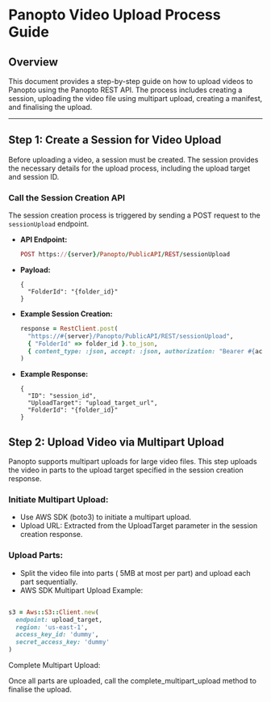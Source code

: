 # Panopto Video Upload Process Guide

## Overview
This document provides a step-by-step guide on how to upload videos to Panopto using the Panopto REST API. The process includes creating a session, uploading the video file using multipart upload, creating a manifest, and finalising the upload.

---

## Step 1: Create a Session for Video Upload

Before uploading a video, a session must be created. The session provides the necessary details for the upload process, including the upload target and session ID.

###  Call the Session Creation API
The session creation process is triggered by sending a POST request to the `sessionUpload` endpoint.

- **API Endpoint:**
  ```ruby
  POST https://{server}/Panopto/PublicAPI/REST/sessionUpload
  ```
- **Payload:**
  ```http
  {
    "FolderId": "{folder_id}"
  }

  ```
- **Example Session Creation:**
  ```ruby
  response = RestClient.post(
    "https://#{server}/Panopto/PublicAPI/REST/sessionUpload",
    { "FolderId" => folder_id }.to_json,
    { content_type: :json, accept: :json, authorization: "Bearer #{access_token}" }
  )
  ```

- **Example Response:**
  ```http
  {
    "ID": "session_id",
    "UploadTarget": "upload_target_url",
    "FolderId": "{folder_id}"
  }
  ```
## Step 2: Upload Video via Multipart Upload
Panopto supports multipart uploads for large video files. This step uploads the video in parts to the upload target specified in the session creation response.

### Initiate Multipart Upload:

- Use AWS SDK (boto3) to initiate a multipart upload.
- Upload URL: Extracted from the UploadTarget parameter in the session creation response.
### Upload Parts:

- Split the video file into parts ( 5MB at most per part) and upload each part sequentially.
- AWS SDK Multipart Upload Example:
```ruby

s3 = Aws::S3::Client.new(
  endpoint: upload_target,
  region: 'us-east-1',
  access_key_id: 'dummy',
  secret_access_key: 'dummy'
)
```
Complete Multipart Upload:

Once all parts are uploaded, call the complete_multipart_upload method to finalise the upload.
